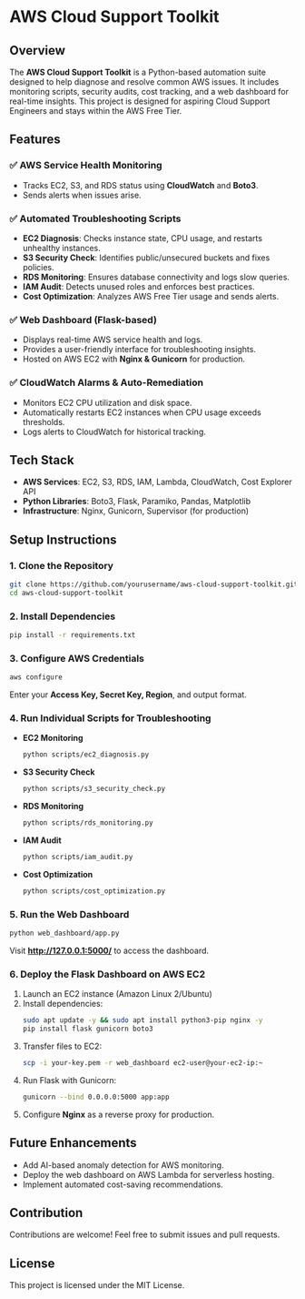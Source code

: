 # AWS Cloud Support Toolkit

## Overview
The **AWS Cloud Support Toolkit** is a Python-based automation suite designed to help diagnose and resolve common AWS issues. It includes monitoring scripts, security audits, cost tracking, and a web dashboard for real-time insights. This project is designed for aspiring Cloud Support Engineers and stays within the AWS Free Tier.

## Features
### ✅ AWS Service Health Monitoring
- Tracks EC2, S3, and RDS status using **CloudWatch** and **Boto3**.
- Sends alerts when issues arise.

### ✅ Automated Troubleshooting Scripts
- **EC2 Diagnosis**: Checks instance state, CPU usage, and restarts unhealthy instances.
- **S3 Security Check**: Identifies public/unsecured buckets and fixes policies.
- **RDS Monitoring**: Ensures database connectivity and logs slow queries.
- **IAM Audit**: Detects unused roles and enforces best practices.
- **Cost Optimization**: Analyzes AWS Free Tier usage and sends alerts.

### ✅ Web Dashboard (Flask-based)
- Displays real-time AWS service health and logs.
- Provides a user-friendly interface for troubleshooting insights.
- Hosted on AWS EC2 with **Nginx & Gunicorn** for production.

### ✅ CloudWatch Alarms & Auto-Remediation
- Monitors EC2 CPU utilization and disk space.
- Automatically restarts EC2 instances when CPU usage exceeds thresholds.
- Logs alerts to CloudWatch for historical tracking.

## Tech Stack
- **AWS Services**: EC2, S3, RDS, IAM, Lambda, CloudWatch, Cost Explorer API
- **Python Libraries**: Boto3, Flask, Paramiko, Pandas, Matplotlib
- **Infrastructure**: Nginx, Gunicorn, Supervisor (for production)

## Setup Instructions
### **1. Clone the Repository**
```bash
git clone https://github.com/yourusername/aws-cloud-support-toolkit.git
cd aws-cloud-support-toolkit
```

### **2. Install Dependencies**
```bash
pip install -r requirements.txt
```

### **3. Configure AWS Credentials**
```bash
aws configure
```
Enter your **Access Key, Secret Key, Region**, and output format.

### **4. Run Individual Scripts for Troubleshooting**
- **EC2 Monitoring**
  ```bash
  python scripts/ec2_diagnosis.py
  ```
- **S3 Security Check**
  ```bash
  python scripts/s3_security_check.py
  ```
- **RDS Monitoring**
  ```bash
  python scripts/rds_monitoring.py
  ```
- **IAM Audit**
  ```bash
  python scripts/iam_audit.py
  ```
- **Cost Optimization**
  ```bash
  python scripts/cost_optimization.py
  ```

### **5. Run the Web Dashboard**
```bash
python web_dashboard/app.py
```
Visit **http://127.0.0.1:5000/** to access the dashboard.

### **6. Deploy the Flask Dashboard on AWS EC2**
1. Launch an EC2 instance (Amazon Linux 2/Ubuntu)
2. Install dependencies:
   ```bash
   sudo apt update -y && sudo apt install python3-pip nginx -y
   pip install flask gunicorn boto3
   ```
3. Transfer files to EC2:
   ```bash
   scp -i your-key.pem -r web_dashboard ec2-user@your-ec2-ip:~
   ```
4. Run Flask with Gunicorn:
   ```bash
   gunicorn --bind 0.0.0.0:5000 app:app
   ```
5. Configure **Nginx** as a reverse proxy for production.

## Future Enhancements
- Add AI-based anomaly detection for AWS monitoring.
- Deploy the web dashboard on AWS Lambda for serverless hosting.
- Implement automated cost-saving recommendations.

## Contribution
Contributions are welcome! Feel free to submit issues and pull requests.

## License
This project is licensed under the MIT License.



